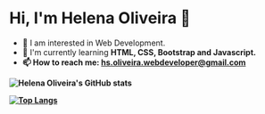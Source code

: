 <h1>Hi, I'm Helena Oliveira 👋</h1>

- 👀 I am interested in Web Development.
- 🌱 I'm currently learning <strong>HTML<strong/>, <strong>CSS</strong>, <strong>Bootstrap</strong> and <strong>Javascript</strong>.
- 📫 How to reach me: <strong>hs.oliveira.webdeveloper@gmail.com</strong>


![Helena Oliveira's GitHub stats](https://github-readme-stats.vercel.app/api?username=HelenaOliveira366&show_icons=true&theme=radical)


[![Top Langs](https://github-readme-stats.vercel.app/api/top-langs/?username=HelenaOliveira366&layout=compact&theme=radical)](https://github.com/HelenaOliveira366/github-readme-stats)
